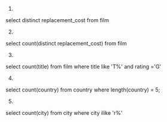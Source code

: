 1)
select distinct replacement_cost  from film 

2) 
select count(distinct replacement_cost) from film

3)
select count(title) from film where title like 'T%' and  rating ='G'
 
4) 
select  count(country) from country where length(country) = 5;


5)
select count(city) from city where city ilike 'r%' 
